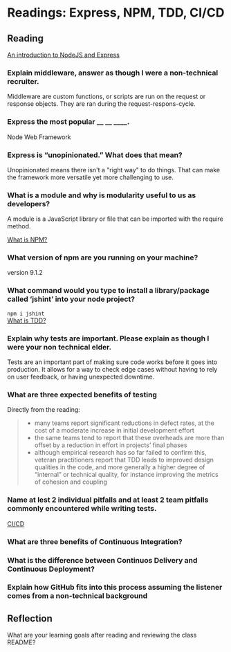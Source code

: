 # Readings: Express, NPM, TDD, CI/CD  
  
## Reading  
[An introduction to NodeJS and Express](https://developer.mozilla.org/en-US/docs/Learn/Server-side/Express_Nodejs/Introduction)  
  
### Explain middleware, answer as though I were a non-technical recruiter.  

Middleware are custom functions, or scripts are run on the request or response objects. They are ran during the request-respons-cycle.  
  
### Express the most popular __ __ ____.  

Node Web Framework
  
### Express is “unopinionated.” What does that mean?  

Unopinionated means there isn't a "right way" to do things. That can make the framework more versatile yet more challenging to use. 
  
### What is a module and why is modularity useful to us as developers?  
A module is a JavaScript library or file that can be imported with the require method. 
  
[What is NPM?](https://docs.npmjs.com/about-npm)    
  
### What version of npm are you running on your machine?  
  
version 9.1.2  
### What command would you type to install a library/package called ‘jshint’ into your node project?  
  
```npm i jshint```    
[What is TDD?](https://www.agilealliance.org/glossary/tdd/#q=~(infinite~false~filters~(postType~(~'page~'post~'aa_book~'aa_event_session~'aa_experience_report~'aa_glossary~'aa_research_paper~'aa_video)~tags~(~'tdd))~searchTerm~'~sort~false~sortDirection~'asc~page~1))   



### Explain why tests are important. Please explain as though I were your non technical elder.  
Tests are an important part of making sure code works before it goes into production. It allows for a way to check edge cases without having to rely on user feedback, or having unexpected downtime. 

### What are three expected benefits of testing  
Directly from the reading:  
> - many teams report significant reductions in defect rates, at the cost of a moderate increase in initial development effort  
> - the same teams tend to report that these overheads are more than offset by a reduction in effort in projects’ final phases  
> - although empirical research has so far failed to confirm this, veteran practitioners report that TDD leads to improved design qualities in the code, and more generally a higher degree of “internal” or technical quality, for instance improving the metrics of cohesion and coupling  

  
  

### Name at lest 2 individual pitfalls and at least 2 team pitfalls commonly encountered while writing tests.  
[CI/CD](https://www.youtube.com/watch?v=xSv_m3KhUO8&ab_channel=GitHubTraining%26Guides)  

### What are three benefits of Continuous Integration?  
  
### What is the difference between Continuos Delivery and Continuous Deployment?  
  
### Explain how GitHub fits into this process assuming the listener comes from a non-technical background  
  

## Reflection  
What are your learning goals after reading and reviewing the class README?  
  
  
